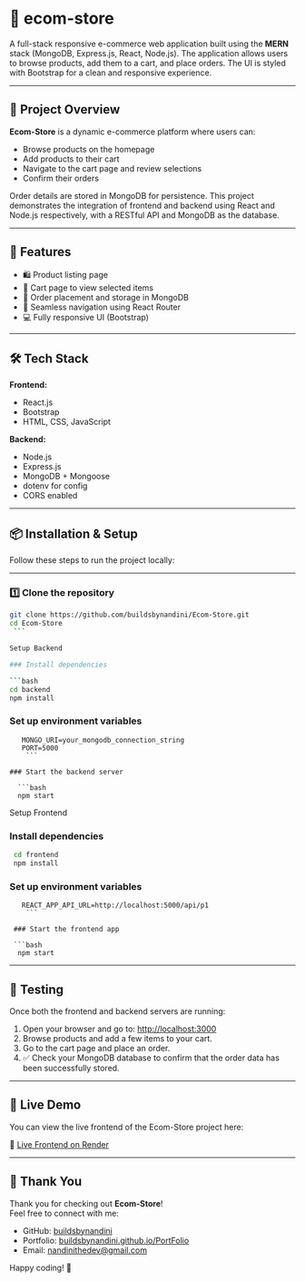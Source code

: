 # 🛒 ecom-store

A full-stack responsive e-commerce web application built using the **MERN** stack (MongoDB, Express.js, React, Node.js). The application allows users to browse products, add them to a cart, and place orders. The UI is styled with Bootstrap for a clean and responsive experience.

---

## 📌 Project Overview

**Ecom-Store** is a dynamic e-commerce platform where users can:
- Browse products on the homepage
- Add products to their cart
- Navigate to the cart page and review selections
- Confirm their orders

Order details are stored in MongoDB for persistence. This project demonstrates the integration of frontend and backend using React and Node.js respectively, with a RESTful API and MongoDB as the database.

---


## 🚀 Features

- 🛍️ Product listing page
- 🧺 Cart page to view selected items
- 🧾 Order placement and storage in MongoDB
- 🔁 Seamless navigation using React Router
- 💻 Fully responsive UI (Bootstrap)

---

## 🛠️ Tech Stack

**Frontend:**
- React.js
- Bootstrap
- HTML, CSS, JavaScript

**Backend:**
- Node.js
- Express.js
- MongoDB + Mongoose
- dotenv for config
- CORS enabled

---

## 📦 Installation & Setup

Follow these steps to run the project locally:

---

### 1️⃣ Clone the repository

   ```bash
   git clone https://github.com/buildsbynandini/Ecom-Store.git
   cd Ecom-Store
    ```

 Setup Backend

### Install dependencies

   ```bash
   cd backend
   npm install
   ```

### Set up environment variables

```env
   MONGO_URI=your_mongodb_connection_string
   PORT=5000
    ```

### Start the backend server

  ```bash
  npm start
   ```

 Setup Frontend

 ### Install dependencies

  ```bash
   cd frontend
   npm install
   ```

### Set up environment variables

```env
   REACT_APP_API_URL=http://localhost:5000/api/p1
    ```

 ### Start the frontend app

 ```bash
  npm start
   ```
---

 ## 🧪 Testing

Once both the frontend and backend servers are running:

1. Open your browser and go to: [http://localhost:3000](http://localhost:3000)
2. Browse products and add a few items to your cart.
3. Go to the cart page and place an order.
4. ✅ Check your MongoDB database to confirm that the order data has been successfully stored.
 
 ---

 ## 🚀 Live Demo

You can view the live frontend of the Ecom-Store project here:

🔗 [Live Frontend on Render](https://ecom-store-jt6x.onrender.com/)

---

## 🙌 Thank You

Thank you for checking out **Ecom-Store**!  
Feel free to connect with me:

- GitHub: [buildsbynandini](https://github.com/buildsbynandini)  
- Portfolio: [buildsbynandini.github.io/PortFolio](https://buildsbynandini.github.io/PortFolio/)  
- Email: nandinithedev@gmail.com

Happy coding! 🚀
